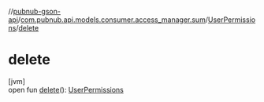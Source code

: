 //[pubnub-gson-api](../../../index.md)/[com.pubnub.api.models.consumer.access_manager.sum](../index.md)/[UserPermissions](index.md)/[delete](delete.md)

# delete

[jvm]\
open fun [delete](delete.md)(): [UserPermissions](index.md)
